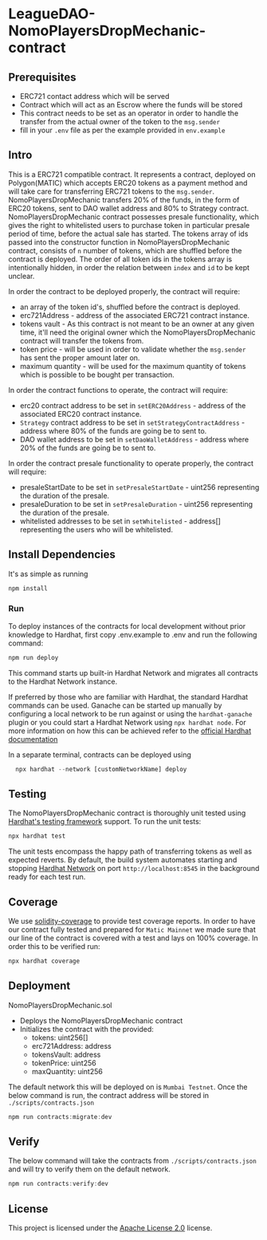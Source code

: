 # LeagueDAO-NomoPlayersDropMechanic-contract

## Prerequisites
* ERC721 contact address which will be served
* Contract which will act as an Escrow where the funds will be stored
* This contract needs to be set as an operator in order to handle the transfer from the actual owner of the token to the `msg.sender`
* fill in your `.env` file as per the example provided in `env.example`

## Intro
This is a ERC721 compatible contract. It represents a contract, deployed on Polygon(MATIC) which accepts ERC20 tokens as a payment method and will take care for transferring ERC721 tokens to the `msg.sender`. NomoPlayersDropMechanic transfers 20% of the funds, in the form of ERC20 tokens, sent to DAO wallet address and 80% to Strategy contract. NomoPlayersDropMechanic contract possesses presale functionality, which gives the right to whitelisted users to purchase token in particular presale period of time, before the actual sale has started. The tokens array of ids passed into the constructor function in NomoPlayersDropMechanic contract, consists of `n` number of tokens, which are shuffled before the contract is deployed. The order of all token ids in the tokens array is intentionally hidden, in order the relation between `index` and `id` to be kept unclear.

In order the contract to be deployed properly, the contract will require:
* an array of the token id's, shuffled before the contract is deployed.
* erc721Address - address of the associated ERC721 contract instance.
* tokens vault - As this contract is not meant to be an owner at any given time, it'll need the original owner which the NomoPlayersDropMechanic contract will transfer the tokens from.
* token price - will be used in order to validate whether the `msg.sender` has sent the proper amount later on.
* maximum quantity - will be used for the maximum quantity of tokens which is possible to be bought per transaction.

In order the contract functions to operate, the contract will require:
* erc20 contract address to be set in `setERC20Address` - address of the associated ERC20 contract instance.
* `Strategy` contract address to be set in `setStrategyContractAddress` - address where 80% of the funds are going be to sent to.
* DAO wallet address to be set in `setDaoWalletAddress` - address where 20% of the funds are going be to sent to.

In order the contract presale functionality to operate properly, the contract will require:
* presaleStartDate to be set in `setPresaleStartDate` - uint256 representing the duration of the presale.
* presaleDuration to be set in `setPresaleDuration` - uint256 representing the duration of the presale.
* whitelisted addresses to be set in `setWhitelisted` - address[] representing the users who will be whitelisted.

## Install Dependencies
It's as simple as running 
```javascript
npm install
```
### Run
To deploy instances of the contracts for local development without prior knowledge to Hardhat, first copy .env.example to .env and run the following command:
```javascript
npm run deploy
```

This command starts up built-in Hardhat Network and migrates all contracts to the Hardhat Network instance.

If preferred by those who are familiar with Hardhat, the standard Hardhat commands can be used. Ganache can be started up manually by configuring a local network to be run against or using the `hardhat-ganache` plugin or you could start a Hardhat Network using `npx hardhat node`. For more information on how this can be achieved refer to the [official Hardhat documentation](https://hardhat.org/guides/ganache-tests.html#running-tests-with-ganache)

In a separate terminal, contracts can be deployed using
```javascript
  npx hardhat --network [customNetworkName] deploy
```

## Testing
The NomoPlayersDropMechanic contract is thoroughly unit tested using 
[Hardhat's testing framework](https://hardhat.org/tutorial/testing-contracts.html#_5-testing-contracts) 
support.
To run the unit tests:
```javascript
npx hardhat test
```
The unit tests encompass the happy path of transferring tokens as well as expected reverts.
By default, the build system automates starting and stopping 
[Hardhat Network](https://hardhat.org/hardhat-network/#hardhat-network) on port `http://localhost:8545` in
the background ready for each test run.

## Coverage 
We use [solidity-coverage](https://github.com/sc-forks/solidity-coverage) to 
provide test coverage reports. 
In order to have our contract fully tested and prepared for `Matic Mainnet` we made sure that our line of the contract is covered with a test and lays on 100% coverage. In order this to be verified run: 
```javascript
npx hardhat coverage
``` 

## Deployment
NomoPlayersDropMechanic.sol
* Deploys the NomoPlayersDropMechanic contract
* Initializes the contract with the provided:  
    - tokens: uint256[]
    - erc721Address: address
    - tokensVault: address
    - tokenPrice: uint256
    - maxQuantity: uint256

The default network this will be deployed on is `Mumbai Testnet`. Once the below command is run, the contract address will be stored in `./scripts/contracts.json`

```javascript
npm run contracts:migrate:dev
```

## Verify
The below command will take the contracts from `./scripts/contracts.json` and will try to verify them on the default network.
```javascript
npm run contracts:verify:dev
``` 

## License
This project is licensed under the [Apache License 2.0](./LICENCE) license.

